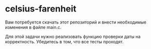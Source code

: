 # celsius-farenheit

Вам потребуется скачать этот репозиторий и внести необходимые изменения в файле main.c.

Для этой задачи нужно реализовать функцию проверки даты на корректность.
Убедитесь в том, что все тесты проходят.
